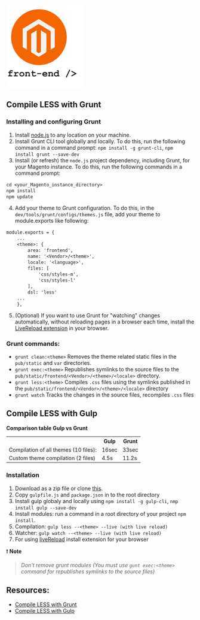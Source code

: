 [![picture alt](https://raw.githubusercontent.com/bazuza/FE-Magento-2-Guide/master/logo-m2-fe.png "Main page")](https://github.com/bazuza/FE-Magento-2-Guide)

## Compile LESS with Grunt

### Installing and configuring Grunt
1. Install [node.js](https://nodejs.org/en/) to any location on your machine.
2. Install Grunt CLI tool globally and locally. To do this, run the following command in a command prompt: `npm install -g grunt-cli`, `npm install grunt --save-dev`  
3. Install (or refresh) the `node.js` project dependency, including Grunt, for your Magento instance. To do this, run the following commands in a command prompt:
```
cd <your_Magento_instance_directory>
npm install
npm update
```
4. Add your theme to Grunt configuration. To do this, in the `dev/tools/grunt/configs/themes.js` file, add your theme to module.exports like following:
```
module.exports = {
    ...
    <theme>: {
        area: 'frontend',
        name: '<Vendor>/<theme>',
        locale: '<language>', 
        files: [
            'css/styles-m',
            'css/styles-l'
        ],
        dsl: 'less'
    ...
    },
```
5. (Optional) If you want to use Grunt for "watching" changes automatically, without reloading pages in a browser each time, install the [LiveReload extension](http://livereload.com/extensions/) in your browser.

### Grunt commands:
* `grunt clean:<theme>` Removes the theme related static files in the `pub/static` and `var` directories.
* `grunt exec:<theme>` Republishes symlinks to the source files to the `pub/static/frontend/<Vendor>/<theme>/<locale>` directory.
* `grunt less:<theme>` Compiles `.css` files using the symlinks published in the `pub/static/frontend/<Vendor>/<theme>/<locale>` directory
* `grunt watch` Tracks the changes in the source files, recompiles `.css` files

## Compile LESS with Gulp
**Сomparison table Gulp vs Grunt**
<table>
<tr><th></th><th>Gulp</th><th>Grunt</th></tr>
<tr><td>Compilation of all themes (10 files):</td><td>16sec</td><td>33sec</td></tr>
<tr><td>Custom theme compilation (2 files)</td><td>4.5s</td><td>11.2s</td></tr>
</table>

### Installation
1. Download as a zip file or clone [this](https://github.com/subodha/magento-2-gulp).
2. Copy `gulpfile.js` and `package.json` in to the root directory
3. Install gulp globaly and locally using `npm install -g gulp-cli`, `nmp install gulp --save-dev`
4. Install modules: run a command in a root directory of your project `npm install`.
5. Compilation: `gulp less --<theme> --live (with live reload)`
6. Watcher: `gulp watch --<theme> --live (with live reload)`
7. For using [liveReload](http://livereload.com/) install extension for your browser


:exclamation: **Note**

> _Don't remove grunt modules (You must use `gunt exec:<theme>` command for republishes symlinks to the source files)_

## Resources:
* [Compile LESS with Grunt](http://devdocs.magento.com/guides/v2.0/frontend-dev-guide/css-topics/css_debug.html)
* [Compile LESS with Gulp](https://github.com/subodha/magento-2-gulp)
